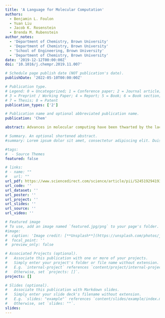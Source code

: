 ```yaml
---
title: 'A Language for Molecular Computation'
authors:
  - Benjamin L. Foulon 
  - Yuan Liu
  - Jacob K. Rosenstein
  - Brenda M. Rubenstein 
author_notes:
  - 'Department of Chemistry, Brown University'
  - 'Department of Chemistry, Brown University'
  - 'School of Engineering, Brown University'
  - 'Department of Chemistry, Brown University'
date: '2019-12-12T00:00:00Z'
doi: '10.1016/j.chempr.2019.11.007'

# Schedule page publish date (NOT publication's date).
publishDate: '2022-05-10T00:00:00Z'

# Publication type.
# Legend: 0 = Uncategorized; 1 = Conference paper; 2 = Journal article;
# 3 = Preprint / Working Paper; 4 = Report; 5 = Book; 6 = Book section;
# 7 = Thesis; 8 = Patent
publication_types: ['2']

# Publication name and optional abbreviated publication name.
publication: 'Chem'

abstract: Advances in molecular computing have been thwarted by the lack of theoretical underpinnings that are both generalizable and experimentally practical. In a recent issue of iScience, Dueñas-Díez and Pérez-Mercader begin to fill this void by illustrating the correspondence between Chomsky’s hierarchy of formal grammars and example chemical automata. 

# Summary. An optional shortened abstract.
#summary: Lorem ipsum dolor sit amet, consectetur adipiscing elit. Duis posuere tellus ac convallis placerat. Proin tincidunt magna sed ex sollicitudin condimentum.

#tags:
#  - Source Themes
featured: false

# links:
# - name: ""
#   url: ""
url_pdf: https://www.sciencedirect.com/science/article/pii/S2451929419305170/pdfft?md5=fcd269ae4673833bbb8443c998aef137&pid=1-s2.0-S2451929419305170-main.pdf 
url_code: ''
url_dataset: ''
url_poster: ''
url_project: ''
url_slides: ''
url_source: ''
url_video: ''

# Featured image
# To use, add an image named `featured.jpg/png` to your page's folder.
#image:
#  caption: 'Image credit: [**Unsplash**](https://unsplash.com/photos/jdD8gXaTZsc)'
#  focal_point: ''
#  preview_only: false

# Associated Projects (optional).
#   Associate this publication with one or more of your projects.
#   Simply enter your project's folder or file name without extension.
#   E.g. `internal-project` references `content/project/internal-project/index.md`.
#   Otherwise, set `projects: []`.
projects: []

# Slides (optional).
#   Associate this publication with Markdown slides.
#   Simply enter your slide deck's filename without extension.
#   E.g. `slides: "example"` references `content/slides/example/index.md`.
#   Otherwise, set `slides: ""`.
slides:
---
```

